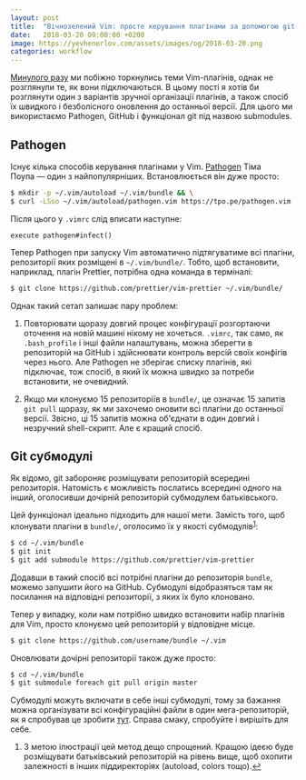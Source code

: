 ```yaml
---
layout: post
title:  "Вічнозелений Vim: просте керування плагінами за допомогою git-субмодулів"
date:   2018-03-20 09:00:00 +0200
image: https://yevhenorlov.com/assets/images/og/2018-03-20.png
categories: workflow
---
```


[Минулого разу](/workflow/2018/03/19/vim-for-hipsters.html) ми побіжно торкнулись теми Vim-плагінів, однак не розглянули те,
як вони підключаються. В цьому пості я хотів би розглянути один з варіантів зручної організації
плагінів, а також спосіб їх швидкого і безболісного оновлення до останньої
версії. Для цього ми використаємо Pathogen, GitHub і функціонал git під назвою
submodules.

## Pathogen

Існує кілька способів керування плагінами у Vim. [Pathogen](https://github.com/tpope/vim-pathogen)
Тіма Поупа&nbsp;— один з найпопулярніших. Встановлюється він дуже просто:

```bash
$ mkdir -p ~/.vim/autoload ~/.vim/bundle && \
$ curl -LSso ~/.vim/autoload/pathogen.vim https://tpo.pe/pathogen.vim
```

Після цього у `.vimrc` слід вписати наступне:

```
execute pathogen#infect()
```

Тепер Pathogen при запуску Vim автоматично підтягуватиме всі плагіни,
репозиторії яких розміщені в `~/.vim/bundle/`. Тобто, щоб встановити,
наприклад, плагін Prettier, потрібна одна команда в терміналі:

```bash
$ git clone https://github.com/prettier/vim-prettier ~/.vim/bundle/
```

Однак такий сетап залишає пару проблем:

1. Повторювати щоразу довгий процес конфігурації розгортаючи
   оточення на новій машині нікому не хочеться. `.vimrc`, так само, як
   `.bash_profile` і інші файли налаштувань, можна зберегти в репозиторій
   на GitHub і здійснювати контроль версій своїх конфігів через
   нього. Але Pathogen не зберігає списку плагінів, які підключає,
   тож спосіб, в який їх можна швидко за потреби встановити, не очевидний.

2. Якщо ми клонуємо 15 репозиторіїв в `bundle/`, це означає
   15 запитів `git pull` щоразу, як ми захочемо оновити всі плагіни до останньої
   версії. Звісно, ці 15 запитів можна об'єднати в один довгий і незручний shell-скрипт. 
   Але є кращий спосіб.

## Git субмодулі

Як відомо, git забороняє розміщувати репозиторій всередині репозиторія.
Натомість є можливість послатись всередині одного на інший,
оголосивши дочірній репозиторій субмодулем батьківського.

Цей функціонал ідеально підходить для нашої мети. Замість того, щоб клонувати
плагіни в `bundle/`, оголосимо їх у якості субмодулів<sup><a href="#fn1" id="ref1">1</a></sup>:

```bash
$ cd ~/.vim/bundle
$ git init
$ git add submodule https://github.com/prettier/vim-prettier
```

Додавши в такий спосіб всі потрібні плагіни до репозиторія `bundle`, можемо
запушити його на GitHub. Субмодулі відобразяться там як посилання на відповідні
репозиторії, з яких їх було клоновано.

Тепер у випадку, коли нам потрібно швидко встановити набір плагінів для Vim,
просто клонуємо цей репозиторій у відповідне місце.

```bash
$ git clone https://github.com/username/bundle ~/.vim
```

Оновлювати дочірні репозиторії також дуже просто:

```bash
$ cd ~/.vim/bundle
$ git submodule foreach git pull origin master
```

Субмодулі можуть включати в себе інші субмодулі, тому за бажання можна
організувати всі конфігураційні файли в один мега-репозиторій, як я спробував
це зробити [тут](https://github.com/yevhenorlov/dotfiles). Справа смаку, спробуйте і вирішіть для себе.

<aside class="footnotes">
  <ol>
    <li id="fn1">З метою ілюстрації цей метод дещо спрощений. Кращою ідеєю
    буде розміщувати батьківський репозиторій на рівень вище, щоб охопити
    залежності в інших піддиректоріях (autoload, colors тощо).<a href="#ref1" title="Повернутися до зноски 1 в тексті.">&#8617;</a></li>
  </ol>
</aside>
